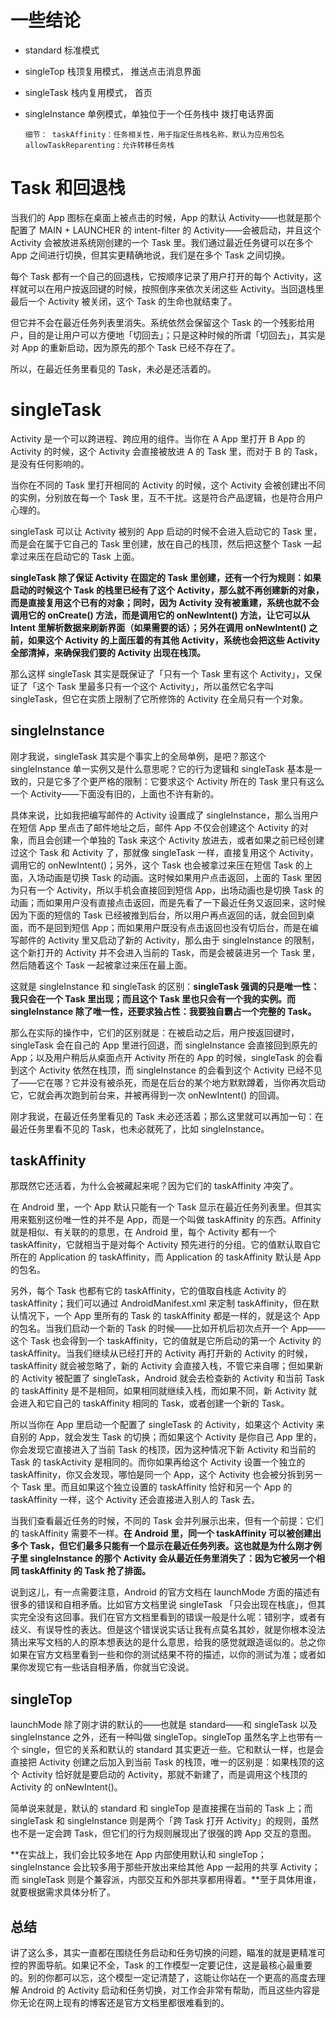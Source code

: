 # 一些结论

- standard 标准模式

- singleTop 栈顶复用模式， 推送点击消息界面

- singleTask 栈内复用模式， 首页

- singleInstance 单例模式，单独位于一个任务栈中 拨打电话界面

  ```
  细节： taskAffinity：任务相关性，用于指定任务栈名称，默认为应用包名 allowTaskReparenting：允许转移任务栈
  ```



# Task 和回退栈

当我们的 App 图标在桌面上被点击的时候，App 的默认 Activity——也就是那个配置了 MAIN + LAUNCHER 的 intent-filter 的 Activity——会被启动，并且这个 Activity 会被放进系统刚创建的一个 Task 里。我们通过最近任务键可以在多个 App 之间进行切换，但其实更精确地说，我们是在多个 Task 之间切换。

每个 Task 都有一个自己的回退栈，它按顺序记录了用户打开的每个 Activity，这样就可以在用户按返回键的时候，按照倒序来依次关闭这些 Activity。当回退栈里最后一个 Activity 被关闭，这个 Task 的生命也就结束了。

但它并不会在最近任务列表里消失。系统依然会保留这个 Task 的一个残影给用户，目的是让用户可以方便地「切回去」；只是这种时候的所谓「切回去」，其实是对 App 的重新启动，因为原先的那个 Task 已经不存在了。

所以，在最近任务里看见的 Task，未必是还活着的。



# singleTask

Activity 是一个可以跨进程、跨应用的组件。当你在 A App 里打开 B App 的 Activity 的时候，这个 Activity 会直接被放进 A 的 Task 里，而对于 B 的 Task，是没有任何影响的。

当你在不同的 Task 里打开相同的 Activity 的时候，这个 Activity 会被创建出不同的实例，分别放在每一个 Task 里，互不干扰。这是符合产品逻辑，也是符合用户心理的。

singleTask 可以让 Activity 被别的 App 启动的时候不会进入启动它的 Task 里，而是会在属于它自己的 Task 里创建，放在自己的栈顶，然后把这整个 Task 一起拿过来压在启动它的 Task 上面。

**singleTask 除了保证 Activity 在固定的 Task 里创建，还有一个行为规则：如果启动的时候这个 Task 的栈里已经有了这个 Activity，那么就不再创建新的对象，而是直接复用这个已有的对象；同时，因为 Activity 没有被重建，系统也就不会调用它的 onCreate() 方法，而是调用它的 onNewIntent() 方法，让它可以从 Intent 里解析数据来刷新界面（如果需要的话）；另外在调用 onNewIntent() 之前，如果这个 Activity 的上面压着的有其他 Activity，系统也会把这些 Activity 全部清掉，来确保我们要的 Activity 出现在栈顶。**

那么这样 singleTask 其实是既保证了「只有一个 Task 里有这个 Activity」，又保证了「这个 Task 里最多只有一个这个 Activity」，所以虽然它名字叫 singleTask，但它在实质上限制了它所修饰的 Activity 在全局只有一个对象。

## singleInstance

刚才我说，singleTask 其实是个事实上的全局单例，是吧？那这个 singleInstance 单一实例又是什么意思呢？它的行为逻辑和 singleTask 基本是一致的，只是它多了个更严格的限制：它要求这个 Activity 所在的 Task 里只有这么一个 Activity——下面没有旧的，上面也不许有新的。

具体来说，比如我把编写邮件的 Activity 设置成了 singleInstance，那么当用户在短信 App 里点击了邮件地址之后，邮件 App 不仅会创建这个 Activity 的对象，而且会创建一个单独的 Task 来这个 Activity 放进去，或者如果之前已经创建过这个 Task 和 Activity 了，那就像 singleTask 一样，直接复用这个 Activity，调用它的 onNewIntent()；另外，这个 Task 也会被拿过来压在短信 Task 的上面，入场动画是切换 Task 的动画。这时候如果用户点击返回，上面的 Task 里因为只有一个 Activity，所以手机会直接回到短信 App，出场动画也是切换 Task 的动画；而如果用户没有直接点击返回，而是先看了一下最近任务又返回来，这时候因为下面的短信的 Task 已经被推到后台，所以用户再点返回的话，就会回到桌面，而不是回到短信 App；而如果用户既没有点击返回也没有切后台，而是在编写邮件的 Activity 里又启动了新的 Activity，那么由于 singleInstance 的限制，这个新打开的 Activity 并不会进入当前的 Task，而是会被装进另一个 Task 里，然后随着这个 Task 一起被拿过来压在最上面。

这就是 singleInstance 和 singleTask 的区别：**singleTask 强调的只是唯一性：我只会在一个 Task 里出现；而且这个 Task 里也只会有一个我的实例。而 singleInstance 除了唯一性，还要求独占性：我要独自霸占一个完整的 Task。**

那么在实际的操作中，它们的区别就是：在被启动之后，用户按返回键时，singleTask 会在自己的 App 里进行回退，而 singleInstance 会直接回到原先的 App；以及用户稍后从桌面点开 Activity 所在的 App 的时候，singleTask 的会看到这个 Activity 依然在栈顶，而 singleInstance 的会看到这个 Activity 已经不见了——它在哪？它并没有被杀死，而是在后台的某个地方默默蹲着，当你再次启动它，它就会再次跑到前台来，并被再得到一次 onNewIntent() 的回调。

刚才我说，在最近任务里看见的 Task 未必还活着；那么这里就可以再加一句：在最近任务里看不见的 Task，也未必就死了，比如 singleInstance。

## taskAffinity

那既然它还活着，为什么会被藏起来呢？因为它们的 taskAffinity 冲突了。

在 Android 里，一个 App 默认只能有一个 Task 显示在最近任务列表里。但其实用来甄别这份唯一性的并不是 App，而是一个叫做 taskAffinity 的东西。Affinity 就是相似、有关联的的意思，在 Android 里，每个 Activity 都有一个 taskAffinity，它就相当于是对每个 Activity 预先进行的分组。它的值默认取自它所在的 Application 的 taskAffinity，而 Application 的 taskAffinity 默认是 App 的包名。

另外，每个 Task 也都有它的 taskAffinity，它的值取自栈底 Activity 的 taskAffinity；我们可以通过 AndroidManifest.xml 来定制 taskAffinity，但在默认情况下，一个 App 里所有的 Task 的 taskAffinity 都是一样的，就是这个 App 的包名。当我们启动一个新的 Task 的时候——比如开机后初次点开一个 App——这个 Task 也会得到一个 taskAffinity，它的值就是它所启动的第一个 Activity 的 taskAffinity。当我们继续从已经打开的 Activity 再打开新的 Activity 的时候，taskAffinity 就会被忽略了，新的 Activity 会直接入栈，不管它来自哪；但如果新的 Activity 被配置了 singleTask，Android 就会去检查新的 Activity 和当前 Task 的 taskAffinity 是不是相同，如果相同就继续入栈，而如果不同，新 Activity 就会进入和它自己的 taskAffinity 相同的 Task，或者创建一个新的 Task。

所以当你在 App 里启动一个配置了 singleTask 的 Activity，如果这个 Activity 来自别的 App，就会发生 Task 的切换；而如果这个 Activity 是你自己 App 里的，你会发现它直接进入了当前 Task 的栈顶，因为这种情况下新 Activity 和当前的 Task 的 taskActivity 是相同的。而你如果再给这个 Activity 设置一个独立的 taskAffinity，你又会发现，哪怕是同一个 App，这个 Activity 也会被分拆到另一个 Task 里。而且如果这个独立设置的 taskAffinity 恰好和另一个 App 的 taskAffinity 一样，这个 Activity 还会直接进入别人的 Task 去。

当我们查看最近任务的时候，不同的 Task 会并列展示出来，但有一个前提：它们的 taskAffinity 需要不一样。**在 Android 里，同一个 taskAffinity 可以被创建出多个 Task，但它们最多只能有一个显示在最近任务列表。这也就是为什么刚才例子里 singleInstance 的那个 Activity 会从最近任务里消失了：因为它被另一个相同 taskAffinity 的 Task 抢了排面。**

说到这儿，有一点需要注意，Android 的官方文档在 launchMode 方面的描述有很多的错误和自相矛盾。比如官方文档里说 singleTask 「只会出现在栈底」，但其实完全没有这回事。我们在官方文档里看到的错误一般是什么呢：错别字，或者有歧义、有误导性的表达。但是这个错误说实话让我有点莫名其妙，就是你根本没法猜出来写文档的人的原本想表达的是什么意思，给我的感觉就跟造谣似的。总之你如果在官方文档里看到一些和你的测试结果不符的描述，以你的测试为准；或者如果你发现它有一些话自相矛盾，你就当它没说。

## singleTop

launchMode 除了刚才讲的默认的——也就是 standard——和 singleTask 以及 singleInstance 之外，还有一种叫做 singleTop。singleTop 虽然名字上也带有一个 single，但它的关系和默认的 standard 其实更近一些。它和默认一样，也是会直接把 Activity 创建之后加入到当前 Task 的栈顶，唯一的区别是：如果栈顶的这个 Activity 恰好就是要启动的 Activity，那就不新建了，而是调用这个栈顶的 Activity 的 onNewIntent()。

简单说来就是，默认的 standard 和 singleTop 是直接摞在当前的 Task 上；而 singleTask 和 singleInstance 则是两个「跨 Task 打开 Activity」的规则，虽然也不是一定会跨 Task，但它们的行为规则展现出了很强的跨 App 交互的意图。

**在实战上，我们会比较多地在 App 内部使用默认和 singleTop；singleInstance 会比较多用于那些开放出来给其他 App 一起用的共享 Activity；而 singleTask 则是个兼容派，内部交互和外部共享都用得着。**至于具体用谁，就要根据需求具体分析了。

## 总结

讲了这么多，其实一直都在围绕任务启动和任务切换的问题，瞄准的就是更精准可控的界面导航。如果记不全，Task 的工作模型一定要记住，这是最核心最重要的。别的你都可以忘，这个模型一定记清楚了，这能让你站在一个更高的高度去理解 Android 的 Activity 启动和任务切换，对工作会非常有帮助，而且这些内容是你无论在网上现有的博客还是官方文档里都很难看到的。
